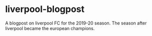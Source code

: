 # liverpool-blogpost
A blogpost on liverpool FC for the 2019-20 season. The season after liverpool became the european champions.
